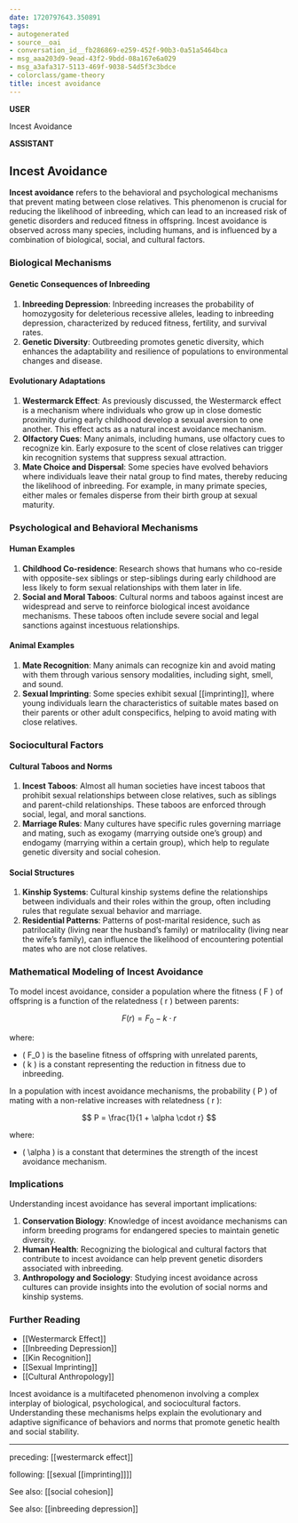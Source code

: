 ```yaml
---
date: 1720797643.350891
tags:
- autogenerated
- source__oai
- conversation_id__fb286869-e259-452f-90b3-0a51a5464bca
- msg_aaa203d9-9ead-43f2-9bdd-08a167e6a029
- msg_a3afa317-5113-469f-9038-54d5f3c3bdce
- colorclass/game-theory
title: incest avoidance
---
```


**USER**

Incest Avoidance


**ASSISTANT**

## Incest Avoidance

**Incest avoidance** refers to the behavioral and psychological mechanisms that prevent mating between close relatives. This phenomenon is crucial for reducing the likelihood of inbreeding, which can lead to an increased risk of genetic disorders and reduced fitness in offspring. Incest avoidance is observed across many species, including humans, and is influenced by a combination of biological, social, and cultural factors.

### Biological Mechanisms

#### Genetic Consequences of Inbreeding

1. **Inbreeding Depression**: Inbreeding increases the probability of homozygosity for deleterious recessive alleles, leading to inbreeding depression, characterized by reduced fitness, fertility, and survival rates.
2. **Genetic Diversity**: Outbreeding promotes genetic diversity, which enhances the adaptability and resilience of populations to environmental changes and disease.

#### Evolutionary Adaptations

1. **Westermarck Effect**: As previously discussed, the Westermarck effect is a mechanism where individuals who grow up in close domestic proximity during early childhood develop a sexual aversion to one another. This effect acts as a natural incest avoidance mechanism.
2. **Olfactory Cues**: Many animals, including humans, use olfactory cues to recognize kin. Early exposure to the scent of close relatives can trigger kin recognition systems that suppress sexual attraction.
3. **Mate Choice and Dispersal**: Some species have evolved behaviors where individuals leave their natal group to find mates, thereby reducing the likelihood of inbreeding. For example, in many primate species, either males or females disperse from their birth group at sexual maturity.

### Psychological and Behavioral Mechanisms

#### Human Examples

1. **Childhood Co-residence**: Research shows that humans who co-reside with opposite-sex siblings or step-siblings during early childhood are less likely to form sexual relationships with them later in life.
2. **Social and Moral Taboos**: Cultural norms and taboos against incest are widespread and serve to reinforce biological incest avoidance mechanisms. These taboos often include severe social and legal sanctions against incestuous relationships.

#### Animal Examples

1. **Mate Recognition**: Many animals can recognize kin and avoid mating with them through various sensory modalities, including sight, smell, and sound.
2. **Sexual Imprinting**: Some species exhibit sexual [[imprinting]], where young individuals learn the characteristics of suitable mates based on their parents or other adult conspecifics, helping to avoid mating with close relatives.

### Sociocultural Factors

#### Cultural Taboos and Norms

1. **Incest Taboos**: Almost all human societies have incest taboos that prohibit sexual relationships between close relatives, such as siblings and parent-child relationships. These taboos are enforced through social, legal, and moral sanctions.
2. **Marriage Rules**: Many cultures have specific rules governing marriage and mating, such as exogamy (marrying outside one’s group) and endogamy (marrying within a certain group), which help to regulate genetic diversity and social cohesion.

#### Social Structures

1. **Kinship Systems**: Cultural kinship systems define the relationships between individuals and their roles within the group, often including rules that regulate sexual behavior and marriage.
2. **Residential Patterns**: Patterns of post-marital residence, such as patrilocality (living near the husband’s family) or matrilocality (living near the wife’s family), can influence the likelihood of encountering potential mates who are not close relatives.

### Mathematical Modeling of Incest Avoidance

To model incest avoidance, consider a population where the fitness \( F \) of offspring is a function of the relatedness \( r \) between parents:

$$
F(r) = F_0 - k \cdot r
$$

where:
- \( F_0 \) is the baseline fitness of offspring with unrelated parents,
- \( k \) is a constant representing the reduction in fitness due to inbreeding.

In a population with incest avoidance mechanisms, the probability \( P \) of mating with a non-relative increases with relatedness \( r \):

$$
P = \frac{1}{1 + \alpha \cdot r}
$$

where:
- \( \alpha \) is a constant that determines the strength of the incest avoidance mechanism.

### Implications

Understanding incest avoidance has several important implications:

1. **Conservation Biology**: Knowledge of incest avoidance mechanisms can inform breeding programs for endangered species to maintain genetic diversity.
2. **Human Health**: Recognizing the biological and cultural factors that contribute to incest avoidance can help prevent genetic disorders associated with inbreeding.
3. **Anthropology and Sociology**: Studying incest avoidance across cultures can provide insights into the evolution of social norms and kinship systems.

### Further Reading

- [[Westermarck Effect]]
- [[Inbreeding Depression]]
- [[Kin Recognition]]
- [[Sexual Imprinting]]
- [[Cultural Anthropology]]

Incest avoidance is a multifaceted phenomenon involving a complex interplay of biological, psychological, and sociocultural factors. Understanding these mechanisms helps explain the evolutionary and adaptive significance of behaviors and norms that promote genetic health and social stability.


---

preceding: [[westermarck effect]]  


following: [[sexual [[imprinting]]]]

See also: [[social cohesion]]


See also: [[inbreeding depression]]